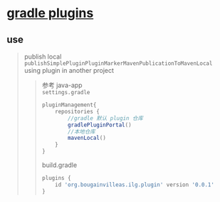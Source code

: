 # [gradle plugins](https://docs.gradle.org/current/userguide/custom_plugins.html#sec:custom_plugins_standalone_project)

## use

> publish local `publishSimplePluginPluginMarkerMavenPublicationToMavenLocal`\
> using plugin in another project
> > 参考 java-app \
> > `settings.gradle`
> > ```groovy
> > pluginManagement{
> >     repositories {
> >         //gradle 默认 plugin 仓库
> >         gradlePluginPortal()
> >         //本地仓库
> >         mavenLocal()
> >     }
> > }
> > 
> > ```
> > 
> > build.gradle
> > ```groovy
> > plugins {
> >     id 'org.bougainvilleas.ilg.plugin' version '0.0.1'
> > }
> > ```
